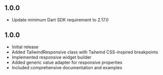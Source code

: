 ## 1.0.0

* Update minimum Dart SDK requirement to 2.17.0 

## 1.0.0

* Initial release
* Added TailwindResponsive class with Tailwind CSS-inspired breakpoints
* Implemented responsive widget builder
* Added generic value adapter for responsive properties
* Included comprehensive documentation and examples